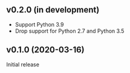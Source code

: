 v0.2.0 (in development)
-----------------------
- Support Python 3.9
- Drop support for Python 2.7 and Python 3.5

v0.1.0 (2020-03-16)
-------------------
Initial release
